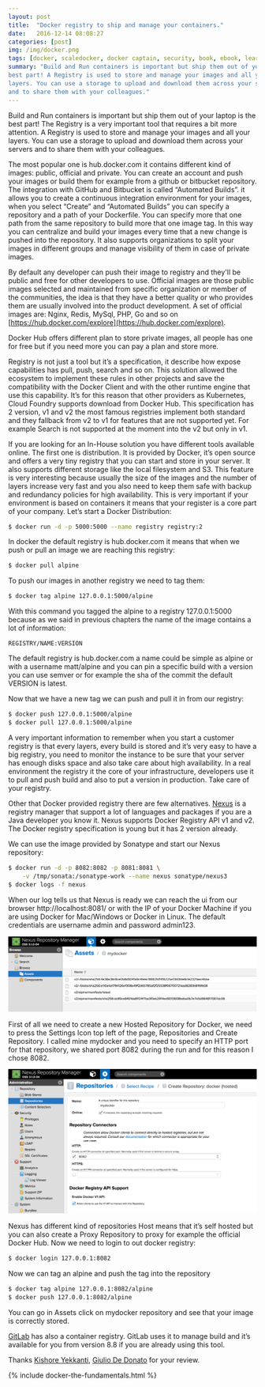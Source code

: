 ```yaml
---
layout: post
title:  "Docker registry to ship and manage your containers."
date:   2016-12-14 08:08:27
categories: [post]
img: /img/docker.png
tags: [docker, scaledocker, docker captain, security, book, ebook, learn]
summary: "Build and Run containers is important but ship them out of your laptop is the
best part! A Registry is used to store and manage your images and all your
layers. You can use a storage to upload and download them across your servers
and to share them with your colleagues."
---
```

Build and Run containers is important but ship them out of your laptop is the
best part! The Registry is a very important tool that requires a bit more
attention. A Registry is used to store and manage your images and all your
layers. You can use a storage to upload and download them across your servers
and to share them with your colleagues.

The most popular one is hub.docker.com
it contains different kind of images: public, official and private.  You can
create an account and push your images or build them for example from a github
or bitbucket repository. The integration with GitHub and Bitbucket is called
“Automated Builds”. it allows you to create a continuous integration
environment for your images, when you select “Create” and “Automated Builds”
you can specify a repository and a path of your Dockerfile. You can specify
more that one path from the same repository to build more that one image tag.
In this way you can centralize and build your images every time that a new
change is pushed into the repository. It also supports organizations to split
your images in different groups and manage visibility of them in case of
private images.

By default any developer can push their image to registry and
they'll be public and free for other developers to use.  Official images are
those public images selected and maintained from specific organization or
member of the communities, the idea is that they have a better quality or who
provides them are usually involved into the product development. A set of
official images are: Nginx, Redis, MySql, PHP, Go and so on
[https://hub.docker.com/explore](https://hub.docker.com/explore).

Docker Hub offers different plan to store
private images, all people has one for free but if you need more you can pay a
plan and store more.

Registry is not just  a tool but it’s a specification, it
describe how expose capabilities has pull, push, search and so on. This
solution allowed the ecosystem to implement these rules in other projects and
save the compatibility with the Docker Client and with the other runtime engine
that use this capability. It’s for this reason that other providers as
Kubernetes, Cloud Foundry supports download from Docker Hub. This specification
has 2 version, v1 and v2 the most famous registries implement both standard and
they fallback from v2 to v1 for  features that are not supported yet. For
example Search is not supported at the moment into the v2 but only in v1.

If you are looking for an In-House solution you have different tools available
online. The first one is distribution. It is provided by Docker, it’s open
source and offers a very tiny registry that you can start and store in your
server. It also supports different storage like the local filesystem and S3.
This feature is very interesting because usually the size of the images and the
number of layers increase very fast and you also need to keep them safe with
backup and redundancy policies for high availability. This is very important if
your environment is based on containers it means that your register is a core
part of your company. Let’s start a Docker Distribution:

```bash
$ docker run -d -p 5000:5000 --name registry registry:2
```

In docker the default registry is hub.docker.com it means that when we push or
pull an image we are reaching this registry:

```bash
$ docker pull alpine
```

To push our images in another registry we need to tag them:

```bash
$ docker tag alpine 127.0.0.1:5000/alpine
```

With this command you tagged the alpine to a registry 127.0.0.1:5000 because as
we said in previous chapters the name of the image contains a lot of
information:

```
REGISTRY/NAME:VERSION
```

The default registry is hub.docker.com a name could be simple as alpine or with
a username matt/alpine and you can pin a specific build with a version you can
use semver or for example the sha of the commit the default VERSION is latest.

Now that we have a new tag we can push and pull it in from our registry:

```bash
$ docker push 127.0.0.1:5000/alpine
$ docker pull 127.0.0.1:5000/alpine
```

A very important information to remember when you start a customer registry is
that every layers, every build is stored and it’s very easy to have a big
registry, you need to monitor the instance to be sure that your server has
enough disks space and also take care about high availability. In a real
environment the registry it the core of your infrastructure, developers use it
to pull and push build and also to put a version in production. Take care of
your registry.

Other that Docker provided registry there are few alternatives. [Nexus](
https://www.sonatype.com/nexus-repository-sonatype) is a registry manager that
support a lot of languages and packages if you are a Java developer you know
it. Nexus supports Docker Registry API v1 and v2. The Docker registry
specification is young but it has 2 version already.

We can use the image provided by Sonatype and start our Nexus repository:

```bash
$ docker run -d -p 8082:8082 -p 8081:8081 \
    -v /tmp/sonata:/sonatype-work --name nexus sonatype/nexus3
$ docker logs -f nexus
```

When our log tells us that Nexus is ready we can reach the ui from our browser
http://localhost:8081/ or with the IP of your Docker Machine if you are using
Docker for Mac/Windows or Docker in Linux. The default credentials are username
admin and password admin123.

<img class="img-fluid" src="/img/docker-registry/nexus-image-loaded.png">

First of all we need to create a new Hosted Repository for Docker, we need to
press the Settings Icon top left of the page, Repositories and Create
Repository. I called mine mydocker and you need to specify an HTTP port for
that repository, we shared port 8082 during the run and for this reason I chose
8082.

<img class="img-fluid" src="/img/docker-registry/nexus-create-repo.png">

Nexus has different kind of repositories Host means that it’s self hosted but
you can also create a Proxy Repository to proxy for example the official Docker
Hub.
Now we need to login to out docker registry:

```bash
$ docker login 127.0.0.1:8082
```

Now we can tag an alpine and push the tag into the repository

```bash
$ docker tag alpine 127.0.0.1:8082/alpine
$ docker push 127.0.0.1:8082/alpine
```

You can go in Assets click on mydocker repository and see that your image is
correctly stored.

[GitLab](https://about.gitlab.com/) has also a container registry. GitLab uses
it to manage build and it’s available for you from version 8.8 if you are
already using this tool.

<p class="text-muted">Thanks <a
href="https://twitter.com/kishoreyekkanti" target="_blank">Kishore
Yekkanti</a>, <a href="https://twitter.com/liuggio" target="_blank">Giulio De
Donato</a> for your review.</p>

<div class="post row">
  <div class="col-md-12">
      {% include docker-the-fundamentals.html %}
  </div>
</div>

